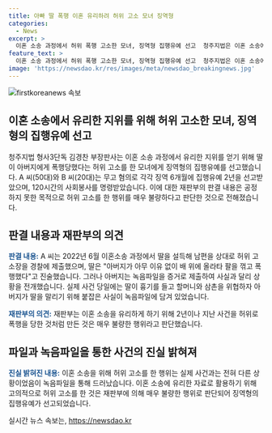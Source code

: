 ```yaml
---
title: 아빠 딸 폭행 이혼 유리하려 허위 고소 모녀 징역형
categories:
  - News
excerpt: >
  이혼 소송 과정에서 허위 폭행 고소한 모녀, 징역형 집행유예 선고  청주지법은 이혼 소송에서 유리한 지위를 얻기 위해 딸을 이용해 허위 폭행 고소를 한 모녀에게 징역 6개월을 집행유예 2년 선고했다. 이 고소는 아버지가 제출한 녹음파일로 반전됐으며, 재판부는 이를 이혼 소송의 유리한 자료로 활용하기 위한 불량한 행위로 판단하여 강력한 판결을 내렸다.
feature_text: >
  이혼 소송 과정에서 허위 폭행 고소한 모녀, 징역형 집행유예 선고  청주지법은 이혼 소송에서 유리한 지위를 얻기 위해 딸을 이용해 허위 폭행 고소를 한 모녀에게 징역 6개월을 집행유예 2년 선고했다. 이 고소는 아버지가 제출한 녹음파일로 반전됐으며, 재판부는 이를 이혼 소송의 유리한 자료로 활용하기 위한 불량한 행위로 판단하여 강력한 판결을 내렸다.
image: 'https://newsdao.kr/res/images/meta/newsdao_breakingnews.jpg'
---
```


<p><img src="https://newsdao.kr/res/images/meta/newsdao_breakingnews.jpg" alt="firstkoreanews 속보" /></p>

<h2 data-ke-size="size26">이혼 소송에서 유리한 지위를 위해 허위 고소한 모녀, 징역형의 집행유예 선고</h2>

<p data-ke-size="size16">청주지법 형사3단독 김경찬 부장판사는 이혼 소송 과정에서 유리한 지위를 얻기 위해 딸이 아버지에게 폭행당했다는 허위 고소를 한 모녀에게 징역형의 집행유예를 선고했습니다. A 씨(50대)와 B 씨(20대)는 무고 혐의로 각각 징역 6개월에 집행유예 2년을 선고받았으며, 120시간의 사회봉사를 명령받았습니다. 이에 대한 재판부의 판결 내용은 공정하지 못한 목적으로 허위 고소를 한 행위를 매우 불량하다고 판단한 것으로 전해졌습니다.</p>

<h2 data-ke-size="size26">판결 내용과 재판부의 의견</h2>

<p data-ke-size="size16"><b><span style="color: #1a5490;">판결 내용:</span></b> A 씨는 2022년 6월 이혼소송 과정에서 딸을 설득해 남편을 상대로 허위 고소장을 경찰에 제출했으며, 딸은 "아버지가 아무 이유 없이 배 위에 올라타 팔을 꺾고 폭행했다"고 진술했습니다. 그러나 아버지는 녹음파일을 증거로 제출하여 사실과 달리 상황을 전개했습니다. 실제 사건 당일에는 딸이 흉기를 들고 할머니와 삼촌을 위협하자 아버지가 딸을 말리기 위해 붙잡은 사실이 녹음파일에 담겨 있었습니다.</p>

<p data-ke-size="size16"><b><span style="color: #1a5490;">재판부의 의견:</span></b> 재판부는 이혼 소송을 유리하게 하기 위해 2년이나 지난 사건을 허위로 폭행을 당한 것처럼 만든 것은 매우 불량한 행위라고 판단했습니다.</p>

<h2 data-ke-size="size26">파일과 녹음파일을 통한 사건의 진실 밝혀져</h2>

<p data-ke-size="size16"><b><span style="color: #1a5490;">진실 밝혀진 내용:</span></b> 이혼 소송을 위해 허위 고소를 한 행위는 실제 사건과는 전혀 다른 상황이었음이 녹음파일을 통해 드러났습니다. 이혼 소송에 유리한 자료로 활용하기 위해 고의적으로 허위 고소를 한 것은 재판부에 의해 매우 불량한 행위로 판단되어 징역형의 집행유예가 선고되었습니다.</p>
실시간 뉴스 속보는, <a href="https://newsdao.kr" rel="dofollow">https://newsdao.kr</a>


